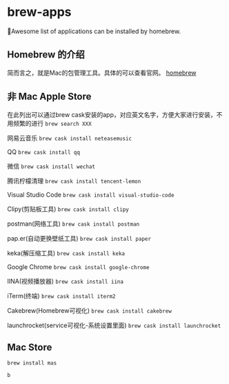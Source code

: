 # brew-apps
🍭Awesome list of applications can be installed by homebrew.

## Homebrew 的介绍

简而言之，就是Mac的包管理工具。具体的可以查看官网。
<a href="https://brew.sh/index_zh-cn">homebrew</a>

## 非 Mac Apple Store
在此列出可以通过brew cask安装的app，对应英文名字，方便大家进行安装，不用频繁的进行 `brew search XXX`

网易云音乐 `brew cask install neteasemusic`

QQ `brew cask install qq`

微信 `brew cask install wechat`

腾讯柠檬清理 `brew cask install tencent-lemon`

Visual Studio Code `brew cask install visual-studio-code`

Clipy(剪贴板工具) `brew cask install clipy`

postman(网络工具) `brew cask install postman`

pap.er(自动更换壁纸工具) `brew cask install paper`

keka(解压缩工具) `brew cask install keka`

Google Chrome `brew cask install google-chrome`

IINA(视频播放器) `brew cask install iina`

iTerm(终端) `brew cask install iterm2`

Cakebrew(Homebrew可视化) `brew cask install cakebrew`

launchrocket(service可视化-系统设置里面) `brew cask install launchrocket`


## Mac Store
`brew install mas`

`b`
